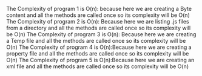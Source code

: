 The Complexity of program 1 is O(n): because here we are creating a Byte content and all the methods are called once so its complexity will be O(n) 
The Complexity of program 2 is O(n): Because here  we are listing .js files from a directory and all the methods are called once so its complexity will be O(n) 
The Complexity of program 3 is O(n): Because here  we are creating a Temp file and all the methods are called once so its complexity will be O(n) 
The Complexity of program 4 is O(n):Because here  we are creating a property file and all the methods are called once so its complexity will be O(n) 
The Complexity of program 5 is O(n):Because here  we are creating an xml file and all the methods are called once so its complexity will be O(n) 
